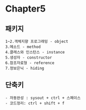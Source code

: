 # Chapter5


## 패키지

```
1~2.객체지향 프로그래밍 - object
3.메소드 - method
4.클래스와 인스턴스 - instance
5.생성자 - constructor
6.참조자료형 - reference
7.정보은닉 - hiding
```

## 단축키

```
- 자동완성 : sysout + ctrl + 스페이스
- 코드정리: ctrl + shift + f
```
